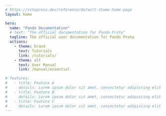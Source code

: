 ```yaml
---
# https://vitepress.dev/reference/default-theme-home-page
layout: home

hero:
  name: "Pando Documentation"
  # text: "The official documentation for Pando Proto"
  tagline: The official user documentation for Pando Proto
  actions:
    - theme: brand
      text: Tutorials
      link: /tutorials/
    - theme: alt
      text: User Manual
      link: /manual/essential

# features:
#   - title: Feature A
#     details: Lorem ipsum dolor sit amet, consectetur adipiscing elit
#   - title: Feature B
#     details: Lorem ipsum dolor sit amet, consectetur adipiscing elit
#   - title: Feature C
#     details: Lorem ipsum dolor sit amet, consectetur adipiscing elit
---
```


